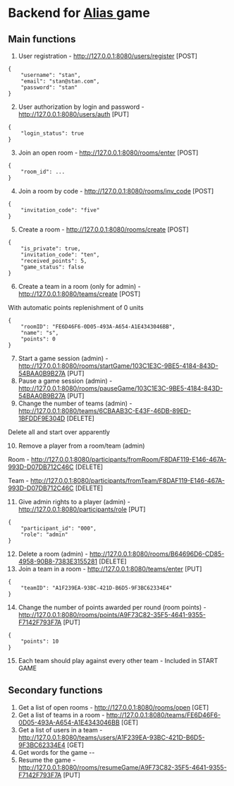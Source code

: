 <h1 align="left">Backend for <a href="https://en.wikipedia.org/wiki/Alias_(board_game)" target="_blank">Alias </a>game</h1>

<h2 align="left">Main functions</h2>

1. User registration - http://127.0.0.1:8080/users/register [POST]
```
{
    "username": "stan",
    "email": "stan@stan.com",
    "password": "stan"
}
```

2. User authorization by login and password - http://127.0.0.1:8080/users/auth [PUT]
```
{
    "login_status": true
}
```

3. Join an open room - http://127.0.0.1:8080/rooms/enter [POST]
```
{
    "room_id": ...
}
```
4. Join a room by code - http://127.0.0.1:8080/rooms/inv_code [POST]
```
{
    "invitation_code": "five"
}
```
5. Create a room - http://127.0.0.1:8080/rooms/create [POST]
```
{
    "is_private": true,
    "invitation_code": "ten",
    "received_points": 5,
    "game_status": false
}
```
6. Create a team in a room (only for admin) - http://127.0.0.1:8080/teams/create [POST]

With automatic points replenishment of 0 units
```
{
    "roomID": "FE6D46F6-0D05-493A-A654-A1E4343046BB",
    "name": "s",
    "points": 0
}
```
7. Start a game session (admin) - http://127.0.0.1:8080/rooms/startGame/103C1E3C-9BE5-4184-843D-54BAA0B9B27A [PUT]
8. Pause a game session (admin) - http://127.0.0.1:8080/rooms/pauseGame/103C1E3C-9BE5-4184-843D-54BAA0B9B27A [PUT]
9. Change the number of teams (admin) - http://127.0.0.1:8080/teams/6CBAAB3C-E43F-46DB-89ED-1BFDDF9E304D [DELETE]

Delete all and start over apparently

10. Remove a player from a room/team (admin)

Room - http://127.0.0.1:8080/participants/fromRoom/F8DAF119-E146-467A-993D-D07DB712C46C [DELETE]

Team - http://127.0.0.1:8080/participants/fromTeam/F8DAF119-E146-467A-993D-D07DB712C46C [DELETE]

11. Give admin rights to a player (admin) - http://127.0.0.1:8080/participants/role [PUT]
```
{
    "participant_id": "000",
    "role": "admin"
}
```
12. Delete a room (admin) - http://127.0.0.1:8080/rooms/B64696D6-CD85-4958-90B8-7383E3155281 [DELETE]
13. Join a team in a room - http://127.0.0.1:8080/teams/enter [PUT]
```
{
    "teamID": "A1F239EA-93BC-421D-B6D5-9F3BC62334E4"
}
```
14. Change the number of points awarded per round (room points) - http://127.0.0.1:8080/rooms/points/A9F73C82-35F5-4641-9355-F7142F793F7A [PUT]
```
{
    "points": 10
}
```
15. Each team should play against every other team - Included in START GAME

<h2 align="left">Secondary functions</h2>

1. Get a list of open rooms - http://127.0.0.1:8080/rooms/open [GET]
2. Get a list of teams in a room - http://127.0.0.1:8080/teams/FE6D46F6-0D05-493A-A654-A1E4343046BB [GET]
3. Get a list of users in a team - http://127.0.0.1:8080/teams/users/A1F239EA-93BC-421D-B6D5-9F3BC62334E4 [GET]
4. Get words for the game --
5. Resume the game - http://127.0.0.1:8080/rooms/resumeGame/A9F73C82-35F5-4641-9355-F7142F793F7A [PUT]

